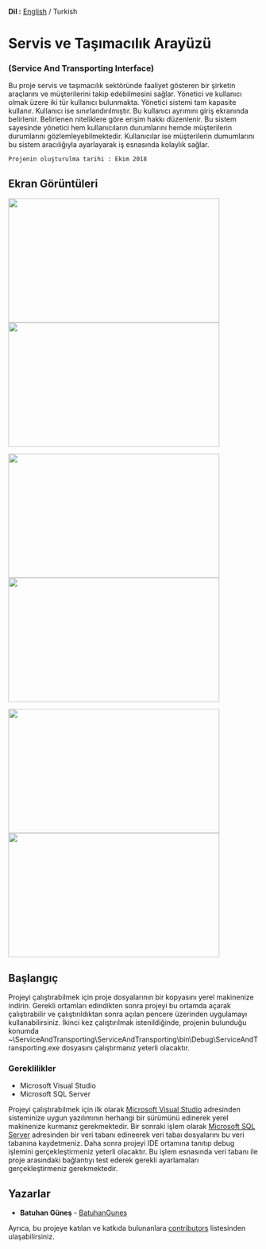 **Dil :** [English](https://github.com/BatuhanGunes/Service-And-Transporting-Interface) / Turkish

# Servis ve Taşımacılık Arayüzü
### (Service And Transporting Interface)

Bu proje servis ve taşımacılık sektöründe faaliyet gösteren bir şirketin araçlarını ve müşterilerini takip edebilmesini sağlar. Yönetici ve kullanıcı olmak üzere iki tür kullanıcı bulunmakta. Yönetici sistemi tam kapasite kullanır. Kullanıcı ise sınırlandırılmıştır. Bu kullanıcı ayrımını giriş ekranında belirlenir. Belirlenen niteliklere göre erişim hakkı düzenlenir. Bu sistem sayesinde yönetici hem kullanıcıların durumlarını hemde müşterilerin durumlarını gözlemleyebilmektedir. Kullanıcılar ise müşterilerin dumumlarını bu sistem aracılığıyla ayarlayarak iş esnasında kolaylık sağlar.

```
Projenin oluşturulma tarihi : Ekim 2018
```

## Ekran Görüntüleri

<img width="425" height="250" src="https://github.com/BatuhanGunes/Service-And-Transporting-Interface/blob/master/Screenshots/Kullan%C4%B1c%C4%B1.jpg"> <img width="425" height="250" src="https://github.com/BatuhanGunes/Service-And-Transporting-Interface/blob/master/Screenshots/Ara%C3%A7.jpg"> 

<img width="425" height="250" src="https://github.com/BatuhanGunes/Service-And-Transporting-Interface/blob/master/Screenshots/Giri%C5%9F.jpg"> <img width="425" height="250" src="https://github.com/BatuhanGunes/Service-And-Transporting-Interface/blob/master/ServiceAndTransportingDataBase/erdplus-diagram.png"> 

<img width="425" height="250" src="https://github.com/BatuhanGunes/Service-And-Transporting-Interface/blob/master/ServiceAndTransportingDataBase/Blank%20ERD.png"> <img width="425" height="250" src="https://github.com/BatuhanGunes/Service-And-Transporting-Interface/blob/master/ServiceAndTransportingDataBase/Diyagram.png"> 

## Başlangıç

Projeyi çalıştırabilmek için proje dosyalarının bir kopyasını yerel makinenize indirin. Gerekli ortamları edindikten sonra projeyi bu ortamda açarak çalıştırabilir ve çalıştırıldıktan sonra açılan pencere üzerinden uygulamayı kullanabilirsiniz. İkinci kez çalıştırılmak istenildiğinde, projenin bulunduğu konumda ~\ServiceAndTransporting\ServiceAndTransporting\bin\Debug\ServiceAndTransporting.exe dosyasını çalıştırmanız yeterli olacaktır.

### Gereklilikler

- Microsoft Visual Studio 
- Microsoft SQL Server

Projeyi çalıştırabilmek için ilk olarak [Microsoft Visual Studio](https://visualstudio.microsoft.com/) adresinden sisteminize uygun yazılımının herhangi bir sürümünü edinerek yerel makinenize kurmanız gerekmektedir. Bir sonraki işlem olarak [Microsoft SQL Server](https://www.microsoft.com/tr-tr/sql-server/sql-server-2019) adresinden bir veri tabanı edineerek veri tabaı dosyalarını bu veri tabanına kaydetmeniz. Daha sonra projeyi IDE ortamına tanıtıp debug işlemini gerçekleştirmeniz yeterli olacaktır. Bu işlem esnasında veri tabanı ile proje arasındaki bağlantıyı test ederek gerekli ayarlamaları gerçekleştirmeniz gerekmektedir.

## Yazarlar

* **Batuhan Güneş**  - [BatuhanGunes](https://github.com/BatuhanGunes)

Ayrıca, bu projeye katılan ve katkıda bulunanlara [contributors](https://github.com/BatuhanGunes/Service-And-Transporting-Interface/graphs/contributors) listesinden ulaşabilirsiniz.
